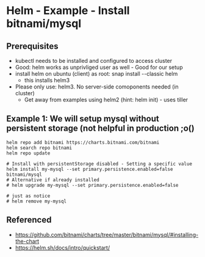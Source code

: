 # Helm - Example - Install bitnami/mysql 

## Prerequisites 

  * kubectl needs to be installed and configured to access cluster
  * Good: helm works as unprivliged user as well - Good for our setup 
  * install helm on ubuntu (client) as root: snap install --classic helm 
    * this installs helm3
  * Please only use: helm3. No server-side comoponents needed (in cluster) 
    * Get away from examples using helm2 (hint: helm init) - uses tiller  

## Example 1: We will setup mysql without persistent storage (not helpful in production ;o() 

```
helm repo add bitnami https://charts.bitnami.com/bitnami 
helm search repo bitnami 
helm repo update

# Install with persistentStorage disabled - Setting a specific value 
helm install my-mysql --set primary.persistence.enabled=false bitnami/mysql
# Alternative if already installed 
# helm upgrade my-mysql --set primary.persistence.enabled=false 

# just as notice 
# helm remove my-mysql 

```

## Referenced

  * https://github.com/bitnami/charts/tree/master/bitnami/mysql/#installing-the-chart
  * https://helm.sh/docs/intro/quickstart/
